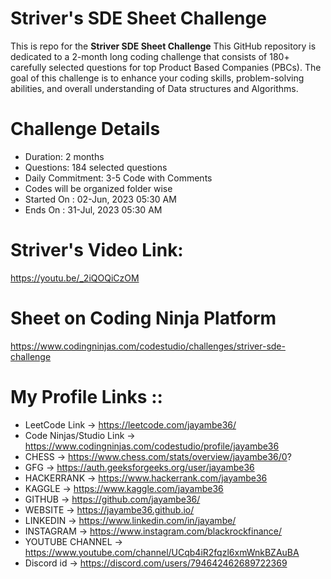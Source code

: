 # Striver's SDE Sheet Challenge

This is repo for the __Striver SDE Sheet Challenge__ This GitHub repository is dedicated to a 2-month long coding challenge that consists of 180+ carefully selected questions for top Product Based Companies (PBCs). The goal of this challenge is to enhance your coding skills, problem-solving abilities, and overall understanding of Data structures and Algorithms.

# Challenge Details
- Duration: 2 months
- Questions: 184 selected questions
- Daily Commitment: 3-5 Code with Comments
- Codes will be organized folder wise
- Started On : 02-Jun, 2023 05:30 AM
- Ends On : 31-Jul, 2023 05:30 AM

# Striver's Video Link:
https://youtu.be/_2iQOQiCzOM

# Sheet on Coding Ninja Platform
https://www.codingninjas.com/codestudio/challenges/striver-sde-challenge


# My Profile Links ::

- LeetCode Link -> https://leetcode.com/jayambe36/ 
- Code Ninjas/Studio Link -> https://www.codingninjas.com/codestudio/profile/jayambe36
- CHESS -> https://www.chess.com/stats/overview/jayambe36/0?
- GFG -> https://auth.geeksforgeeks.org/user/jayambe36
- HACKERRANK -> https://www.hackerrank.com/jayambe36
- KAGGLE -> https://www.kaggle.com/jayambe36
- GITHUB -> https://github.com/jayambe36/
- WEBSITE -> https://jayambe36.github.io/
- LINKEDIN -> https://www.linkedin.com/in/jayambe/
- INSTAGRAM -> https://www.instagram.com/blackrockfinance/
- YOUTUBE CHANNEL -> https://www.youtube.com/channel/UCqb4iR2fqzl6xmWnkBZAuBA
- Discord id -> https://discord.com/users/794642462689722369
